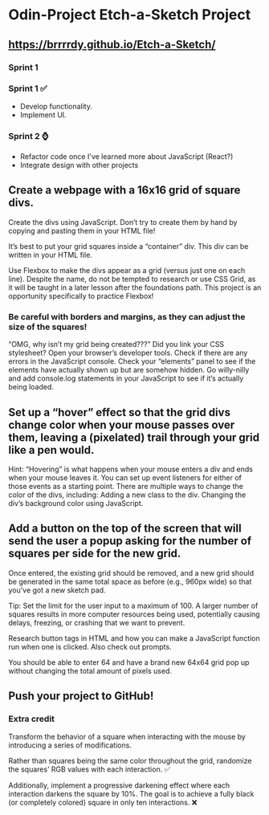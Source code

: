 # Odin-Project Etch-a-Sketch Project

## https://brrrrdy.github.io/Etch-a-Sketch/

### Sprint 1

### Sprint 1 ✅

- Develop functionality. 
- Implement UI.

### Sprint 2 ⌚

- Refactor code once I've learned more about JavaScript (React?)
- Integrate design with other projects

## Create a webpage with a 16x16 grid of square divs.
        
Create the divs using JavaScript. Don’t try to create them by hand by copying and pasting them in your HTML file!

It’s best to put your grid squares inside a “container” div. This div can be written in your HTML file.

 Use Flexbox to make the divs appear as a grid (versus just one on each line). Despite the name, do not be tempted to research or use CSS Grid, as it will be taught in a later lesson after the foundations path. This project is an opportunity specifically to practice Flexbox!

### Be careful with borders and margins, as they can adjust the size of the squares!

“OMG, why isn’t my grid being created???”
Did you link your CSS stylesheet?
Open your browser’s developer tools.
Check if there are any errors in the JavaScript console.
Check your “elements” panel to see if the elements have actually shown up but are somehow hidden.
Go willy-nilly and add console.log statements in your JavaScript to see if it’s actually being loaded.

## Set up a “hover” effect so that the grid divs change color when your mouse passes over them, leaving a (pixelated) trail through your grid like a pen would.

Hint: “Hovering” is what happens when your mouse enters a div and ends when your mouse leaves it. You can set up event listeners for either of those events as a starting point.
There are multiple ways to change the color of the divs, including:
Adding a new class to the div.
Changing the div’s background color using JavaScript.

## Add a button on the top of the screen that will send the user a popup asking for the number of squares per side for the new grid. 

Once entered, the existing grid should be removed, and a new grid should be generated in the same total space as before (e.g., 960px wide) so that you’ve got a new sketch pad.

Tip: Set the limit for the user input to a maximum of 100. A larger number of squares results in more computer resources being used, potentially causing delays, freezing, or crashing that we want to prevent.

Research button tags in HTML and how you can make a JavaScript function run when one is clicked.
Also check out prompts.

You should be able to enter 64 and have a brand new 64x64 grid pop up without changing the total amount of pixels used.

## Push your project to GitHub!

### Extra credit

Transform the behavior of a square when interacting with the mouse by introducing a series of modifications. 

Rather than squares being the same color throughout the grid, randomize the squares’ RGB values with each interaction. :white_check_mark:

Additionally, implement a progressive darkening effect where each interaction darkens the square by 10%. The goal is to achieve a fully black (or completely colored) square in only ten interactions. :x:

